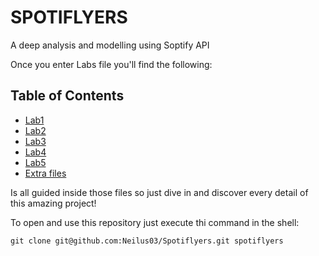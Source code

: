 # SPOTIFLYERS
A deep analysis and modelling using Soptify API

Once you enter Labs file you'll find the following:
## Table of Contents

- [Lab1](https://github.com/Neilus03/Spotiflyers/tree/main/Labs/Lab1)
- [Lab2](https://github.com/Neilus03/Spotiflyers/tree/main/Labs/Lab2)
- [Lab3](https://github.com/Neilus03/Spotiflyers/tree/main/Labs/Lab3)
- [Lab4](https://github.com/Neilus03/Spotiflyers/tree/main/Labs/Lab4)
- [Lab5](https://github.com/Neilus03/Spotiflyers/tree/main/Labs/Lab5)
- [Extra files](https://github.com/Neilus03/Spotiflyers/tree/main/Labs/Extra%20files)


Is all guided inside those files so just dive in and discover every detail of this amazing project!

To open and use this repository just execute thi command in the shell:

```
git clone git@github.com:Neilus03/Spotiflyers.git spotiflyers
```
